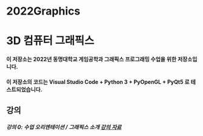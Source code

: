 # 2022Graphics

# 3D 컴퓨터 그래픽스
#### 이 저장소는 2022년 동명대학교 게임공학과 그래픽스 프로그래밍 수업을 위한 저장소입니다.
#### 이 저장소의 코드는 Visual Studio Code + Python 3 + PyOpenGL + PyQt5 로 테스트되었습니다.


## 강의 

##### 강의 0: 수업 오리엔테이션 / 그래픽스 소개  [강의 자료](https://github.com/dknife/2022Graphics/raw/main/LectureNotes/01_%EA%B0%95%EC%9D%98%EC%86%8C%EA%B0%9C.pdf) 
